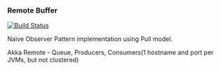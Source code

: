 ### Remote Buffer

[![Build Status](https://travis-ci.org/notvitor/remote-buffer.svg)](https://travis-ci.org/notvitor/remote-buffer)

Naive Observer Pattern implementation using Pull model.

Akka Remote - Queue, Producers, Consumers(1 hostname and port per JVMs, but not clustered)
